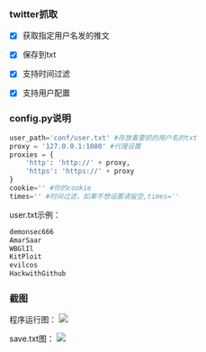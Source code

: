 ### twitter抓取 ###
- [x] 获取指定用户名发的推文
- [x] 保存到txt
- [x] 支持时间过滤
- [x] 支持用户配置


### config.py说明 ###
```python
user_path='conf/user.txt' #存放着要抓的用户名的txt
proxy = '127.0.0.1:1080' #代理设置
proxies = {
    'http': 'http://' + proxy,
    'https': 'https://' + proxy
}
cookie='' #你的cookie
times='' #时间过滤，如果不想设置请留空,times=''
```

user.txt示例：
```python
demonsec666
AmarSaar
WBGlIl
KitPloit
evilcos
HackwithGithub
```

### 截图 ###
程序运行图：
![](https://s2.ax1x.com/2019/06/29/ZQE8P0.png)

save.txt图：
![](https://s2.ax1x.com/2019/06/29/ZQEYxU.md.png)